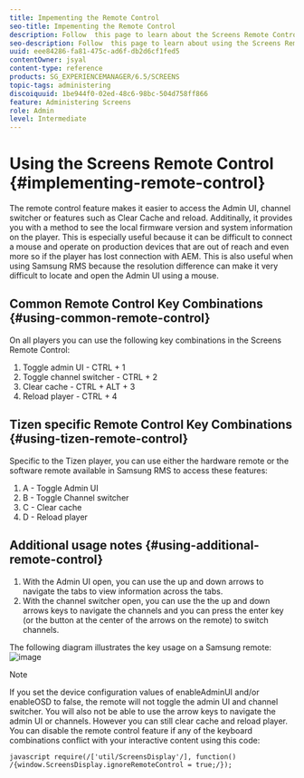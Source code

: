 ```yaml
---
title: Impementing the Remote Control
seo-title: Impementing the Remote Control
description: Follow  this page to learn about the Screens Remote Control Feature.
seo-description: Follow  this page to learn about using the Screens Remote Control Feature.
uuid: eee84286-fa81-475c-ad6f-db2d6cf1fed5
contentOwner: jsyal
content-type: reference
products: SG_EXPERIENCEMANAGER/6.5/SCREENS
topic-tags: administering
discoiquuid: 1be944f0-02ed-48c6-98bc-504d758ff866
feature: Administering Screens
role: Admin
level: Intermediate
---
```

# Using the Screens Remote Control  {#implementing-remote-control}

The remote control feature makes it easier to access the Admin UI, channel switcher or features such as Clear Cache and reload. Additinally, it provides you with a method to see the local firmware version and system information on the player. This is especially useful because it can be difficult to connect a mouse and operate on production devices that are out of reach and even more so if the player has lost connection with AEM. This is also useful when using Samsung RMS because the resolution difference can make it very difficult to locate and open the Admin UI using a mouse. 

## Common Remote Control Key Combinations {#using-common-remote-control}

On all players you can use the following key combinations in the Screens Remote Control:

1. Toggle admin UI - CTRL + 1
1. Toggle channel switcher - CTRL + 2
1. Clear cache - CTRL + ALT + 3 
1. Reload player - CTRL + 4 

## Tizen specific Remote Control Key Combinations {#using-tizen-remote-control}

Specific to the Tizen player, you can use either the hardware remote or the software remote available in Samsung RMS to access these features:

1. A - Toggle Admin UI
1. B - Toggle Channel switcher 
1. C - Clear cache
1. D - Reload player

## Additional usage notes {#using-additional-remote-control}

1. With the Admin UI open, you can use the up and down arrows to navigate the tabs to view information across the tabs. 
1. With the channel switcher open, you can use the the up and down arrows keys to navigate the channels and you can press the enter key (or the button at the center of the arrows on the remote) to switch channels. 

The following diagram illustrates the key usage on a Samsung remote:
![image](/help/user-guide/assets/remote.png)

>[!NOTE]
>If you set the device configuration values of enableAdminUI and/or enableOSD to false, the remote will not toggle the admin UI and channel switcher. You will also not be able to use the arrow keys to navigate the admin UI or channels. However you can still clear cache and reload player. You can disable the remote control feature if any of the keyboard combinations conflict with your interactive content using this code: 

```javascript require(/['util/ScreensDisplay'/], function() /{window.ScreensDisplay.ignoreRemoteControl = true;/}); ```
